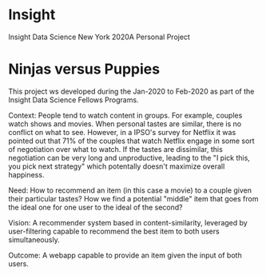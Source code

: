 # Insight
Insight Data Science New York 2020A Personal Project

# Ninjas versus Puppies

This project ws developed during the Jan-2020 to Feb-2020 as part of the Insight Data Science Fellows Programs. 

Context:
People tend to watch content in groups. For example, couples watch shows and movies. When personal tastes are similar, there is no conflict on what to see. However, in a IPSO's survey for Netflix it was pointed out that 71% of the couples that watch Netflix engage in some sort of negotiation over what to watch. If the tastes are dissimilar, this negotiation can be very long and unproductive, leading to the "I pick this, you pick next strategy" which potentally doesn't maximize overall happiness.

Need:
How to recommend an item (in this case a movie) to a couple given their particular tastes? How we find a potential "middle" item that goes from the ideal one for one user to the ideal of the second?

Vision:
A recommender system based in content-similarity, leveraged by user-filtering capable to recommend the best item to both users simultaneously.

Outcome:
A webapp capable to provide an item given the input of both users. 
